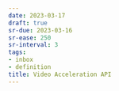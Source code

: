 ```yaml
---
date: 2023-03-17
draft: true
sr-due: 2023-03-16
sr-ease: 250
sr-interval: 3
tags:
- inbox
- definition
title: Video Acceleration API
---
```



